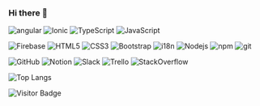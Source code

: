 ### Hi there 👋

![angular](https://img.shields.io/badge/-Angular-white?style=flat-square&logo=angular&logoColor=DD0031)
![Ionic](https://img.shields.io/badge/-Ionic-white?style=flat-square&logo=ionic)
![TypeScript](https://img.shields.io/badge/-TypeScript-white?style=flat-square&logo=typescript)
![JavaScript](https://img.shields.io/badge/-JavaScript-white?style=flat-square&logo=javascript&logoColor=black)

![Firebase](https://img.shields.io/badge/-Firebase-white?style=flat-square&logo=firebase)
![HTML5](https://img.shields.io/badge/-HTML5-white?style=flat-square&logo=html5&logoColor=E34F26)
![CSS3](https://img.shields.io/badge/-CSS3-white?style=flat-square&logo=css3&logoColor=1572B6)
![Bootstrap](https://img.shields.io/badge/-Bootstrap-white?style=flat-square&logo=bootstrap&logoColor=563D7C)
![i18n](https://img.shields.io/badge/-i18n-white?style=flat-square&logo=Node.js&logoColor=white)
![Nodejs](https://img.shields.io/badge/-Nodejs-white?style=flat-square&logo=Node.js)
![npm](https://img.shields.io/badge/-npm-white?style=flat-square&logo=npm)
![git](https://img.shields.io/badge/-Git-white?style=flat-square&logo=git)

![GitHub](https://img.shields.io/badge/-GitHub-white?style=flat-square&logo=github&logoColor=black)
![Notion](https://img.shields.io/badge/-Notion-white?style=flat-square&logo=notion&logoColor=black)
![Slack](https://img.shields.io/badge/-Slack-white?style=flat-square&logo=slack&logoColor=4A154B)
![Trello](https://img.shields.io/badge/-Trello-white?style=flat-square&logo=trello&logoColor=0052CC)
![StackOverflow](https://img.shields.io/badge/-StackOverflow-white?style=flat-square&logo=stackoverflow&logoColor=F58025)

![Top Langs](https://github-readme-stats.vercel.app/api/top-langs/?username=iknowkis&hide=TeX&layout=compact)

![Visitor Badge](https://visitor-badge.laobi.icu/badge?page_id=iknowkis.iknowkis)
<!--
**iknowkis/iknowkis** is a ✨ _special_ ✨ repository because its `README.md` (this file) appears on your GitHub profile.

Here are some ideas to get you started:

- 🔭 I’m currently working on ...
- 🌱 I’m currently learning ...
- 👯 I’m looking to collaborate on ...
- 🤔 I’m looking for help with ...
- 💬 Ask me about ...
- 📫 How to reach me: ...
- 😄 Pronouns: ...
- ⚡ Fun fact: ...
-->
